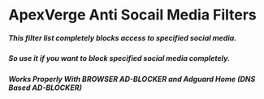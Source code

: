 # ApexVerge Anti Socail Media Filters
##### This filter list completely blocks access to specified social media.
##### So use it if you want to block specified social media completely.
##### Works Properly With BROWSER AD-BLOCKER and Adguard Home (DNS Based AD-BLOCKER)
